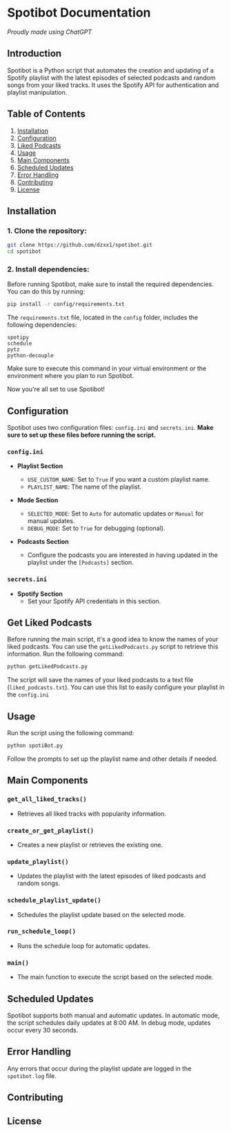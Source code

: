 # Spotibot Documentation

_Proudly made using ChatGPT_

## Introduction

Spotibot is a Python script that automates the creation and updating of a Spotify playlist with the latest episodes of selected podcasts and random songs from your liked tracks. It uses the Spotify API for authentication and playlist manipulation.

## Table of Contents

1. [Installation](#installation)
2. [Configuration](#configuration)
3. [Liked Podcasts](#liked-podcasts)  <!-- Updated suggestion -->
4. [Usage](#usage)
5. [Main Components](#main-components)
6. [Scheduled Updates](#scheduled-updates)
7. [Error Handling](#error-handling)
8. [Contributing](#contributing)
9. [License](#license)

## Installation

### 1. Clone the repository:

```bash
git clone https://github.com/dzxx1/spotibot.git
cd spotibot
```

### 2. Install dependencies:

Before running Spotibot, make sure to install the required dependencies. You can do this by running:

```bash
pip install -r config/requirements.txt
```

The `requirements.txt` file, located in the `config` folder, includes the following dependencies:

```plaintext
spotipy
schedule
pytz
python-decouple
```

Make sure to execute this command in your virtual environment or the environment where you plan to run Spotibot.

Now you're all set to use Spotibot!

## Configuration

Spotibot uses two configuration files: `config.ini` and `secrets.ini`. __Make sure to set up these files before running the script.__

### `config.ini`

- **Playlist Section**
  - `USE_CUSTOM_NAME`: Set to `True` if you want a custom playlist name.
  - `PLAYLIST_NAME`: The name of the playlist.

- **Mode Section**
  - `SELECTED_MODE`: Set to `Auto` for automatic updates or `Manual` for manual updates.
  - `DEBUG_MODE`: Set to `True` for debugging (optional).

- **Podcasts Section**
  - Configure the podcasts you are interested in having updated in the playlist under the `[Podcasts]` section.

### `secrets.ini`

- **Spotify Section**
  - Set your Spotify API credentials in this section.

## Get Liked Podcasts<a name="liked-podcasts"></a>

Before running the main script, it's a good idea to know the names of your liked podcasts. You can use the `getLikedPodcasts.py` script to retrieve this information. Run the following command:

```bash
python getLikedPodcasts.py
```

The script will save the names of your liked podcasts to a text file (`liked_podcasts.txt`). You can use this list to easily configure your playlist in the `config.ini`

## Usage

Run the script using the following command:

```bash
python spotiBot.py
```

Follow the prompts to set up the playlist name and other details if needed.

## Main Components

### `get_all_liked_tracks()`

- Retrieves all liked tracks with popularity information.

### `create_or_get_playlist()`

- Creates a new playlist or retrieves the existing one.

### `update_playlist()`

- Updates the playlist with the latest episodes of liked podcasts and random songs.

### `schedule_playlist_update()`

- Schedules the playlist update based on the selected mode.

### `run_schedule_loop()`

- Runs the schedule loop for automatic updates.

### `main()`

- The main function to execute the script based on the selected mode.

## Scheduled Updates

Spotibot supports both manual and automatic updates. In automatic mode, the script schedules daily updates at 8:00 AM. In debug mode, updates occur every 30 seconds.

## Error Handling

Any errors that occur during the playlist update are logged in the `spotibot.log` file.


## Contributing<a name="contributing"></a>

## License<a name="license"></a>


